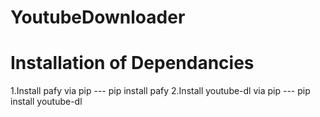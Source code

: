# YoutubeDownloader
# Installation of Dependancies
1.Install pafy via pip --- pip install pafy
2.Install youtube-dl via pip --- pip install youtube-dl
